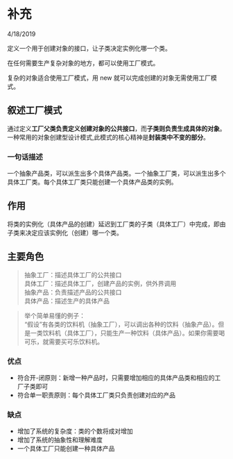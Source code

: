 # 补充
4/18/2019

定义一个用于创建对象的接口，让子类决定实例化哪一个类。

在任何需要生产复杂对象的地方，都可以使用工厂模式。

复杂的对象适合使用工厂模式，用 new 就可以完成创建的对象无需使用工厂模式。


## 叙述工厂模式

通过定义**工厂父类负责定义创建对象的公共接口**，而**子类则负责生成具体的对象**。一种常用的对象创建型设计模式,此模式的核心精神是**封装类中不变的部分**。

### 一句话描述
一个抽象产品类，可以派生出多个具体产品类。一个抽象工厂类，可以派生出多个具体工厂类。每个具体工厂类只能创建一个具体产品类的实例。

## 作用
将类的实例化（具体产品的创建）延迟到工厂类的子类（具体工厂）中完成，即由子类来决定应该实例化（创建）哪一个类。

## 主要角色
>抽象工厂：描述具体工厂的公共接口  
>具体工厂：描述具体工厂，创建产品的实例，供外界调用  
>抽象产品：负责描述产品的公共接口  
>具体产品：描述生产的具体产品

>举个简单易懂的例子：  
>“假设”有各类的饮料机（抽象工厂），可以调出各种的饮料（抽象产品）。但是一类饮料机（具体工厂），只能生产一种饮料（具体产品）。如果你需要喝可乐，就需要买可乐饮料机。



### 优点
- 符合开-闭原则：新增一种产品时，只需要增加相应的具体产品类和相应的工厂子类即可
- 符合单一职责原则：每个具体工厂类只负责创建对应的产品

### 缺点
- 增加了系统的复杂度：类的个数将成对增加
- 增加了系统的抽象性和理解难度
- 一个具体工厂只能创建一种具体产品
